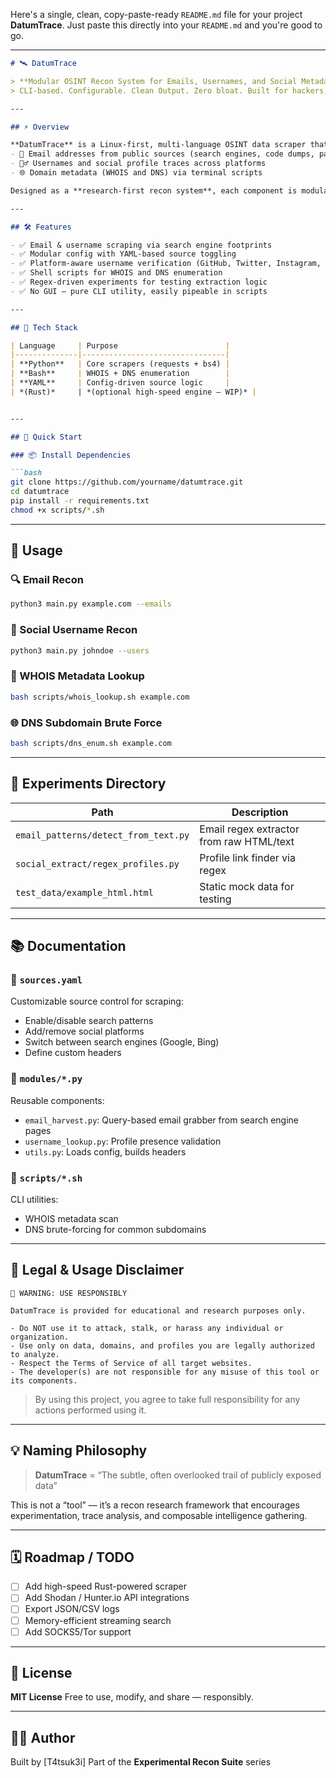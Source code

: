Here's a single, clean, copy-paste-ready `README.md` file for your project **DatumTrace**. Just paste this directly into your `README.md` and you're good to go.

---

```markdown
# 🛰️ DatumTrace

> **Modular OSINT Recon System for Emails, Usernames, and Social Metadata**  
> CLI-based. Configurable. Clean Output. Zero bloat. Built for hackers, researchers, and cyber forensics.

---

## ⚡ Overview

**DatumTrace** is a Linux-first, multi-language OSINT data scraper that extracts:
- 📧 Email addresses from public sources (search engines, code dumps, paste sites)
- 🙍‍♂️ Usernames and social profile traces across platforms
- 🌐 Domain metadata (WHOIS and DNS) via terminal scripts

Designed as a **research-first recon system**, each component is modular and published as an **experiment** — not bundled bloatware.

---

## 🛠️ Features

- ✅ Email & username scraping via search engine footprints  
- ✅ Modular config with YAML-based source toggling  
- ✅ Platform-aware username verification (GitHub, Twitter, Instagram, etc.)  
- ✅ Shell scripts for WHOIS and DNS enumeration  
- ✅ Regex-driven experiments for testing extraction logic  
- ✅ No GUI – pure CLI utility, easily pipeable in scripts  

---

## 🔧 Tech Stack

| Language     | Purpose                        |
|--------------|--------------------------------|
| **Python**   | Core scrapers (requests + bs4) |
| **Bash**     | WHOIS + DNS enumeration        |
| **YAML**     | Config-driven source logic     |
| *(Rust)*     | *(optional high-speed engine – WIP)* |


---

## 🚀 Quick Start

### 📦 Install Dependencies

```bash
git clone https://github.com/yourname/datumtrace.git
cd datumtrace
pip install -r requirements.txt
chmod +x scripts/*.sh
````

---

## 📌 Usage

### 🔍 Email Recon

```bash
python3 main.py example.com --emails
```

### 👤 Social Username Recon

```bash
python3 main.py johndoe --users
```

### 📡 WHOIS Metadata Lookup

```bash
bash scripts/whois_lookup.sh example.com
```

### 🌐 DNS Subdomain Brute Force

```bash
bash scripts/dns_enum.sh example.com
```

---

## 🧪 Experiments Directory

| Path                                 | Description                              |
| ------------------------------------ | ---------------------------------------- |
| `email_patterns/detect_from_text.py` | Email regex extractor from raw HTML/text |
| `social_extract/regex_profiles.py`   | Profile link finder via regex            |
| `test_data/example_html.html`        | Static mock data for testing             |

---

## 📚 Documentation

### 🔹 `sources.yaml`

Customizable source control for scraping:

* Enable/disable search patterns
* Add/remove social platforms
* Switch between search engines (Google, Bing)
* Define custom headers

### 🔹 `modules/*.py`

Reusable components:

* `email_harvest.py`: Query-based email grabber from search engine pages
* `username_lookup.py`: Profile presence validation
* `utils.py`: Loads config, builds headers

### 🔹 `scripts/*.sh`

CLI utilities:

* WHOIS metadata scan
* DNS brute-forcing for common subdomains

---

## 🚨 Legal & Usage Disclaimer

```
🛑 WARNING: USE RESPONSIBLY

DatumTrace is provided for educational and research purposes only.

- Do NOT use it to attack, stalk, or harass any individual or organization.
- Use only on data, domains, and profiles you are legally authorized to analyze.
- Respect the Terms of Service of all target websites.
- The developer(s) are not responsible for any misuse of this tool or its components.
```

> By using this project, you agree to take full responsibility for any actions performed using it.

---

## 💡 Naming Philosophy

> **DatumTrace** = “The subtle, often overlooked trail of publicly exposed data”

This is not a “tool” — it’s a recon research framework that encourages experimentation, trace analysis, and composable intelligence gathering.

---

## 🗓️ Roadmap / TODO

* [ ] Add high-speed Rust-powered scraper
* [ ] Add Shodan / Hunter.io API integrations
* [ ] Export JSON/CSV logs
* [ ] Memory-efficient streaming search
* [ ] Add SOCKS5/Tor support

---

## 📄 License

**MIT License**
Free to use, modify, and share — responsibly.

---

## 👨‍💻 Author

Built by \[T4tsuk3i]
Part of the **Experimental Recon Suite** series

```
